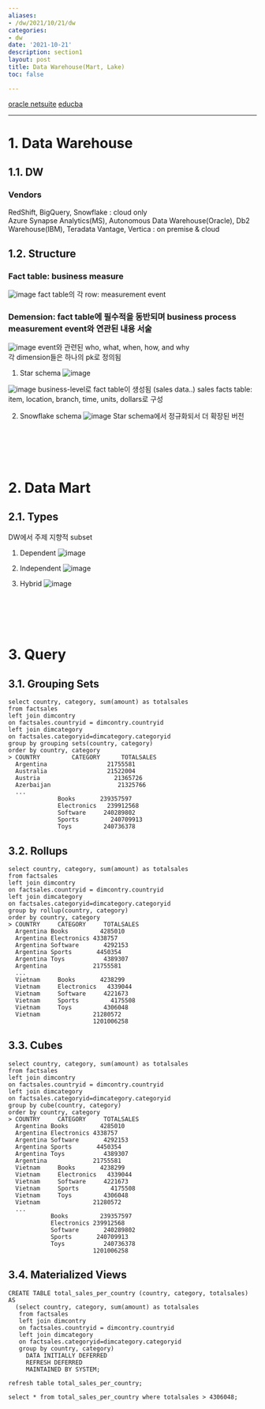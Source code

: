 ```yaml
---
aliases:
- /dw/2021/10/21/dw
categories:
- dw
date: '2021-10-21'
description: section1
layout: post
title: Data Warehouse(Mart, Lake)
toc: false

---
```


[oracle netsuite](https://www.netsuite.com/portal/resource/articles/data-warehouse/data-mart.shtml)
[educba](https://www.educba.com/star-schema-vs-snowflake-schema/)

---

# 1. Data Warehouse

## 1.1. DW

### Vendors

RedShift, BigQuery, Snowflake : cloud only  
Azure Synapse Analytics(MS), Autonomous Data Warehouse(Oracle), Db2 Warehouse(IBM), Teradata Vantage, Vertica : on premise & cloud  

## 1.2. Structure  

### Fact table: business measure  
![image](https://user-images.githubusercontent.com/83441376/158987751-652985de-6866-4ac7-8eff-1263022a376c.png)
fact table의 각 row: measurement event  

### Demension: fact table에 필수적을 동반되며 business process measurement event와 연관된 내용 서술  
![image](https://user-images.githubusercontent.com/83441376/158987764-5088bb75-6e67-44df-8df3-75b075ffd561.png)
event와 관련된 who, what, when, how, and why  
각 dimension들은 하나의 pk로 정의됨
 
1) Star schema
![image](https://user-images.githubusercontent.com/83441376/158987980-2b1e3787-bd11-498c-9e00-059f43bad09c.png)

![image](https://user-images.githubusercontent.com/83441376/158989547-49ea859b-aaca-4a5d-8318-a37f06582050.png)
business-level로 fact table이 생성됨 (sales data..)
sales facts table: item, location, branch, time, units, dollars로 구성

2) Snowflake schema
![image](https://user-images.githubusercontent.com/83441376/158989694-785ee7aa-c029-406a-8d57-fe53e269e10a.png)
Star schema에서 정규화되서 더 확장된 버전  



<br><br>
---
# 2. Data Mart

## 2.1. Types 
DW에서 주제 지향적 subset

1) Dependent 
![image](https://user-images.githubusercontent.com/83441376/158984922-c57a61c6-03dc-4ef6-a635-c94dd9c4c9e6.png)


2) Independent
![image](https://user-images.githubusercontent.com/83441376/158985009-6019b49b-cb5a-47ff-8d9e-0b22aa4c76dc.png)


3) Hybrid
![image](https://user-images.githubusercontent.com/83441376/158985244-d1b42efd-fe4a-49e1-9221-62a40b7efd76.png)





<br><br>
---

# 3. Query


## 3.1. Grouping Sets

```
select country, category, sum(amount) as totalsales
from factsales
left join dimcontry
on factsales.countryid = dimcontry.countryid
left join dimcategory
on factsales.categoryid=dimcategory.categoryid
group by grouping sets(country, category)
order by country, category
> COUNTRY		  CATEGORY	    TOTALSALES
  Argentina	     	        21755581
  Australia	     	        21522004
  Austria	 	              21365726
  Azerbaijan	     	       21325766
  ...
              Books	      239357597
              Electronics	239912568
              Software	   240289802
              Sports	     240709913
              Toys	       240736378

```

## 3.2. Rollups
```
select country, category, sum(amount) as totalsales
from factsales
left join dimcontry
on factsales.countryid = dimcontry.countryid
left join dimcategory
on factsales.categoryid=dimcategory.categoryid
group by rollup(country, category)
order by country, category
> COUNTRY	  CATEGORY	   TOTALSALES
  Argentina	Books	      4285010
  Argentina	Electronics	4338757
  Argentina	Software	   4292153
  Argentina	Sports	     4450354
  Argentina	Toys	       4389307
  Argentina             21755581
  ...
  Vietnam	  Books	      4238299
  Vietnam	  Electronics	4339044
  Vietnam	  Software	   4221673
  Vietnam	  Sports	     4175508
  Vietnam	  Toys	       4306048
  Vietnam               21280572
                        1201006258

```

## 3.3. Cubes

```
select country, category, sum(amount) as totalsales
from factsales
left join dimcontry
on factsales.countryid = dimcontry.countryid
left join dimcategory
on factsales.categoryid=dimcategory.categoryid
group by cube(country, category)
order by country, category
> COUNTRY	  CATEGORY	   TOTALSALES
  Argentina	Books	      4285010
  Argentina	Electronics	4338757
  Argentina	Software	   4292153
  Argentina	Sports	     4450354
  Argentina	Toys	       4389307
  Argentina             21755581
  Vietnam	  Books	      4238299
  Vietnam	  Electronics	4339044
  Vietnam	  Software	   4221673
  Vietnam	  Sports	     4175508
  Vietnam	  Toys	       4306048
  Vietnam               21280572
  ...
            Books	      239357597
            Electronics	239912568
            Software	   240289802
            Sports	     240709913
            Toys	       240736378
                        1201006258

```

## 3.4. Materialized Views

```
CREATE TABLE total_sales_per_country (country, category, totalsales) AS
  (select country, category, sum(amount) as totalsales
   from factsales
   left join dimcontry
   on factsales.countryid = dimcontry.countryid
   left join dimcategory
   on factsales.categoryid=dimcategory.categoryid
   group by country, category)
     DATA INITIALLY DEFERRED
     REFRESH DEFERRED
     MAINTAINED BY SYSTEM;
```

```
refresh table total_sales_per_country;
```

```
select * from total_sales_per_country where totalsales > 4306048;
```

<br><br>
---
